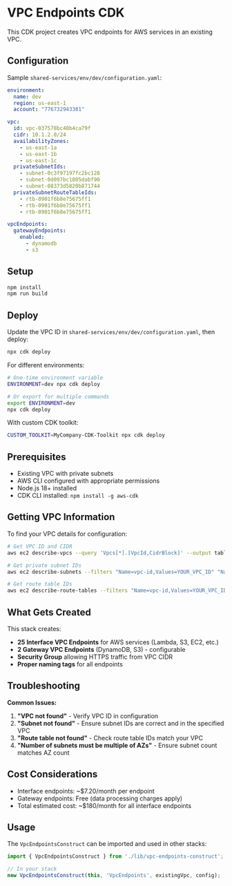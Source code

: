 # VPC Endpoints CDK

This CDK project creates VPC endpoints for AWS services in an existing VPC.

## Configuration

Sample `shared-services/env/dev/configuration.yaml`:

```yaml
environment:
  name: dev
  region: us-east-1
  account: "776732943381"

vpc:
  id: vpc-037578bc40b4ca79f
  cidr: 10.1.2.0/24
  availabilityZones:
    - us-east-1a
    - us-east-1b
    - us-east-1c
  privateSubnetIds:
    - subnet-0c3f97197fc2bc128
    - subnet-0d097bc1805dabf90
    - subnet-08373d5820b871744
  privateSubnetRouteTableIds:
    - rtb-0901f6b8e75675ff1
    - rtb-0901f6b8e75675ff1
    - rtb-0901f6b8e75675ff1

vpcEndpoints:
  gatewayEndpoints:
    enabled:
      - dynamodb
      - s3
```

## Setup

```bash
npm install
npm run build
```

## Deploy

Update the VPC ID in `shared-services/env/dev/configuration.yaml`, then deploy:

```bash
npx cdk deploy
```

For different environments:

```bash
# One-time environment variable
ENVIRONMENT=dev npx cdk deploy

# Or export for multiple commands
export ENVIRONMENT=dev
npx cdk deploy
```

With custom CDK toolkit:

```bash
CUSTOM_TOOLKIT=MyCompany-CDK-Toolkit npx cdk deploy
```

## Prerequisites

- Existing VPC with private subnets
- AWS CLI configured with appropriate permissions
- Node.js 18+ installed
- CDK CLI installed: `npm install -g aws-cdk`

## Getting VPC Information

To find your VPC details for configuration:

```bash
# Get VPC ID and CIDR
aws ec2 describe-vpcs --query 'Vpcs[*].[VpcId,CidrBlock]' --output table

# Get private subnet IDs
aws ec2 describe-subnets --filters "Name=vpc-id,Values=YOUR_VPC_ID" "Name=map-public-ip-on-launch,Values=false" --query 'Subnets[*].SubnetId' --output text

# Get route table IDs
aws ec2 describe-route-tables --filters "Name=vpc-id,Values=YOUR_VPC_ID" --query 'RouteTables[*].RouteTableId' --output text
```

## What Gets Created

This stack creates:
- **25 Interface VPC Endpoints** for AWS services (Lambda, S3, EC2, etc.)
- **2 Gateway VPC Endpoints** (DynamoDB, S3) - configurable
- **Security Group** allowing HTTPS traffic from VPC CIDR
- **Proper naming tags** for all endpoints

## Troubleshooting

**Common Issues:**

1. **"VPC not found"** - Verify VPC ID in configuration
2. **"Subnet not found"** - Ensure subnet IDs are correct and in the specified VPC
3. **"Route table not found"** - Check route table IDs match your VPC
4. **"Number of subnets must be multiple of AZs"** - Ensure subnet count matches AZ count

## Cost Considerations

- Interface endpoints: ~$7.20/month per endpoint
- Gateway endpoints: Free (data processing charges apply)
- Total estimated cost: ~$180/month for all interface endpoints

## Usage

The `VpcEndpointsConstruct` can be imported and used in other stacks:

```typescript
import { VpcEndpointsConstruct } from './lib/vpc-endpoints-construct';

// In your stack
new VpcEndpointsConstruct(this, 'VpcEndpoints', existingVpc, config);
```